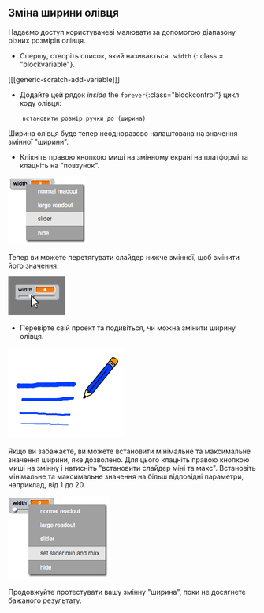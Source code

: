## Зміна ширини олівця

Надаємо доступ користувачеві малювати за допомогою діапазону різних розмірів олівця.

+ Спершу, створіть список, який називається ` width` {: class = "blockvariable"}.

[[[generic-scratch-add-variable]]]

+ Додайте цей рядок *inside* the `forever`{:class="blockcontrol"} цикл коду олівця:

```blocks
    встановити розмір ручки до (ширина)
```

Ширина олівця буде тепер неодноразово налаштована на значення змінної "ширини".

+ Клікніть правою кнопкою миші на змінному екрані на платформі та клацніть на "повзунок".

![скріншот](images/paint-slider.png)

Тепер ви можете перетягувати слайдер нижче змінної, щоб змінити його значення.

![скріншот](images/paint-slider-change.png)

+ Перевірте свій проект та подивіться, чи можна змінити ширину олівця.

![скріншот](images/paint-width-test.png)

Якщо ви забажаєте, ви можете встановити мінімальне та максимальне значення ширини, яке дозволено. Для цього клацніть правою кнопкою миші на змінну і натисніть "встановити слайдер міні та макс". Встановіть мінімальне та максимальне значення на більш відповідні параметри, наприклад, від 1 до 20.

![скріншот](images/paint-slider-max.png)

Продовжуйте протестувати вашу змінну "ширина", поки не досягнете бажаного результату.